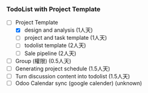 
### TodoList with Project Template
- [ ] Project Template
    - [X] design and analysis               (1人天)
    - [ ] project and task template         (1人天)
    - [ ] todolist template                 (2人天)
    - [ ] Sale pipeline                     (2人天)
- [ ] Group (權限)                           (0.5人天)
- [ ] Generating project schedule           (1.5人天)
- [ ] Turn discussion content into todolist  (1.5人天)
- [ ] Odoo Calendar sync (google calender)   (unknown)